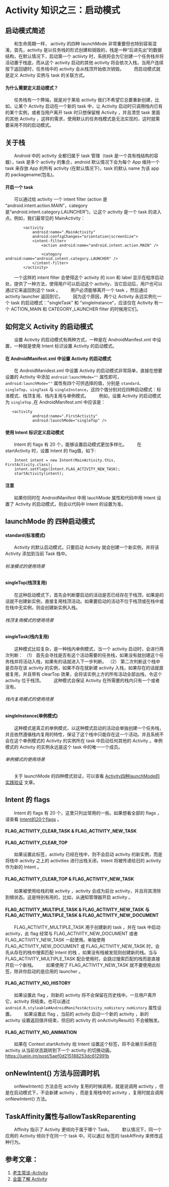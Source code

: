# Activity 知识之三：启动模式

## 启动模式简述

　　和生命周期一样， activity 的四种 launchMode 非常重要但也特别容易混淆，首先，activity 是以任务栈的形式创建和销毁的，栈是一种“后进先出”的数据结构，在默认情况下，启动第一个 actiivty 时，系统将会为它创建一个任务栈并将活动置于栈底，而从这个 activity 启动的其他 activity 将会依次入栈，当用户连续按下返回键时，任务栈中的 activity 会从栈顶开始依次销毁。
　　而启动模式就是定义 Activity 实例与 task 的关联方式。

#### 为什么需要定义启动模式？
　　任务栈有一个弊端，就是对于某些 activity 我们不希望它总要重新创建，比如，让某个 Activity 启动在一个新的 task 中，让 Activity 启动时只调用栈内已有的某个实例，或者当用户离开 task 时只想保留根 Activity ，并且清空 task 里面的其他 Activity ，这样的需求，使用默认的任务栈模式是无法实现的，这时就需要采用不同的启动模式。

## 关于栈
　　Android 中的 activity 全都归属于 task 管理（task 是一个具有栈结构的容器），task 是多个 activity 的集合，android 默认情况下会为每个 App 维持一个 task 来存放 App 的所有 activity (在默认情况下)，task 的默认 name 为该 app 的 packagename(包名)。

#### 开启一个 task
　　可以通过给 activity 一个 intent filter (action 是 “android.intent.action.MAIN”，category 是“android.intent.category.LAUNCHER”)，让这个 activity 是一个 task 的进入点。例如，我们最常见的 MainActivity：
```
        <activity
            android:name=".MainActivity"
            android:configChanges="orientation|screenSize">
            <intent-filter>
                <action android:name="android.intent.action.MAIN" />

                <category android:name="android.intent.category.LAUNCHER" />
            </intent-filter>
        </activity>
```
　　一个这样的 intent filter 会使得这个 activity 的 icon 和 label 显示在程序启动处，提供了一种方法，使得用户可以启动这个 activity，当它启动后，用户也可以通过它来返回到这个 task 。
　　用户必须能够离开一个 task ，然后通过 activity launcher 返回到它。
　　因为这个原因，两个让 Activity 永远实例化一个 task 的启动模式："singleTask" 和 "singleInstance"，应该仅在 Activity 有一个 ACTION_MAIN 和 CATEGORY_LAUNCHER filter 的时候用它们。

## 如何定义 Activity 的启动模式
　　设置 Activity 的启动模式有两种方式，一种是在 AndroidManifest.xml 中设置，一种就是使用 Intent 标识设置 Activity 的启动模式。

#### 在 AndroidManifest.xml 中设置 Activity 的启动模式
　　在 AndroidManidest.xml 中设置 Activity 的启动模式非常简单，直接在想要设置的 Activity 中添加 `android:launchMode=""` 属性即可，`android:launchMode=""` 属性有四个可供选择的值，分别是 `standard`、`singleTop`、`singTask` 与 `singleInstance`，这四个值分别对应四种启动模式：标准模式、栈顶复用、栈内复用与单例模式。
　　例如，设置 Activity 的启动模式为 `singleTop` ,在 AndroidManifest.xml 中应该是：
```
   <activity
            android:name=".FirstActivity"
            android:launchMode="singleTop" />
```

#### 使用 Intent 标识定义启动模式
　　Intent 的 flags 有 20 个，能够设置启动模式更加多样化。
　　在 startActivity 时，设置 Intent 的 flag值，如下:
```
    Intent intent = new Intent(MainActivity.this, FirstActivity.class);
    intent.setFlags(Intent.FLAG_ACTIVITY_NEW_TASK);
    startActivity(intent);
```

#### 注意
　　如果你同时在 AndroidManifest 中用 lauchMode 属性和代码中用 Intent 设置了 Activity 的启动模式，则会以代码中 Intent 的设置为准。

## launchMode 的 四种启动模式

#### standard(标准模式)
　　Activity 的默认启动模式，只要启动 Activity 就会创建一个新实例，并将该 Activity 添加到当前 Task 栈中。

###### 标准模式的使用场景

#### singleTop(栈顶复用)
　　在这种启动模式下，首先会判断要启动的活动是否已经存在于栈顶，如果是的话就不创建新实例，直接复用栈顶活动。如果要启动的活动不位于栈顶或在栈中或在栈中无实例，则会创建新实例入栈。

###### 栈顶复用模式的使用场景

#### singleTask(栈内复用)

　　这种模式比较复杂，是一种栈内单例模式，当一个 activity 启动时，会进行两次判断：
（1） 首先会寻找是否有这个活动需要的任务栈，如果没有就创建这个任务栈并将活动入栈，如果有的话就进入下一步判断。
（2） 第二次判断这个栈中是否存在该 activity 的实例，如果不存在就新建 activity 入栈，如果存在的话就直接复用，并且带有 clearTop 效果，会将该实例上方的所有活动全部出栈，令这个 activity 位于栈顶。
　　这种模式会保证 Activity 在所需要的栈内只有一个或者没有。

###### 栈内复用模式的使用场景

#### singleInstance(单例模式)
　　这种模式是真正的单例模式，以这种模式启动的活动会单独创建一个任务栈，并且依然遵循栈内复用的特性，保证了这个栈中只能存在这一个活动。并且系统不会在这个单例模式的 Activity 的实例所在 task 中启动任何其他的 Activity 。单例模式的 Activity 的实例永远是这个 task 中的唯一一个成员。

###### 单例模式的使用场景


　　关于 launchMode 的四种模式验证，可以查看 [Activity四种launchMode的实践验证](https://github.com/ZhangMiao147/android_learning_notes/blob/master/Android/components/Activity/%E5%9B%9B%E7%A7%8DlaunchMode%E9%AA%8C%E8%AF%81/Activity%E5%9B%9B%E7%A7%8DlaunchMode%E7%9A%84%E5%AE%9E%E8%B7%B5%E9%AA%8C%E8%AF%81.md) 文章。

## Intent 的 flags
　　Intent 的 flags 有 20 个，这里只列出常用的一些。如果想看全部的 flags ，请查看 [Intent的20个flags](https://github.com/ZhangMiao147/android_learning_notes/blob/master/Android/components/Activity/Intent%E7%9A%8420%E4%B8%AAflags.md) 。

#### FLAG_ACTIVITY_CLEAR_TASK & FLAG_ACTIVITY_NEW_TASK

#### FLAG_ACTIVITY_CLEAR_TOP
　　如果设置此标签，activity 已经在栈中，则不会启动 activity 的新实例，而是将栈中 activity 之上的 activities 进行出栈关闭，Intent 将被传递给旧的 activity 作为新的 Intent 。

#### FLAG_ACTIVITY_CLEAR_TOP & FLAG_ACTIVITY_NEW_TASK
　　如果被使用给栈的根 activity ，activity 会成为前台 activity，并且将其清除到根状态。这是特别有用的，比如，从通知管理器开启 activity 。


#### FLAG_ACTIVITY_MULTIPLE_TASK & FLAG_ACTIVITY_NEW_TASK 与 FLAG_ACTIVITY_MULTIPLE_TASK & FLAG_ACTIVITY_NEW_DOCUMENT
　　FLAG_ACTIVITY_MULTIPLE_TASK 用于创建新的 task ，并在 task 中启动 activity，此 flag 经常与 FLAG_ACTIVITY_NEW_DOCUMENT  或者 FLAG_ACTIVITY_NEW_TASK 一起使用。单独使用 FLAG_ACTIVITY_NEW_DOCUMENT 或 FLAG_ACTIVITY_NEW_TASK 时，会先从存在的栈中搜索匹配 Intent 的栈 ，如果没有栈被发现则创建新的栈。当与 FLAG_ACTIVITY_MULTIPLE_TASK 配合使用时，会跳过搜索匹配的栈而是直接开启一个新栈。
　　如果使用了 FLAG_ACTIVITY_NEW_TASK 就不要使用此标签，除非你启动的是应用的 launcher 。

#### FLAG_ACTIVITY_NO_HISTORY
　　如果设置此 flag ，则新的 activity 将不会保留在历史栈中。一旦用户离开它，activity 将结束。也可以通过 `android.R.styleable#AndroidManifestActivity_noHistory noHistory` 属性设置。
　　如果设置此 flag ，当前的 activity 启动一个新的 activity ，新的 activity 设置返回值并结束，但旧的 activity 的 onActivityResult() 不会被触发。

#### FLAG_ACTIVITY_NO_ANIMATION
　　如果在 Context.startActivity 给 Intent 设置这个标签，将不会展示系统在 activity 从当前状态跳转到下一个 activity 的切换动画。
　　https://juejin.im/post/5aef0d215188253dc612991b


## onNewIntent() 方法与回调时机
　　onNewIntent() 方法会在 activity 复用的时候调用，就是说调用 activity ，但是在启动模式下，不会新建 activity ，而是复用栈中的 activity ，复用时就会调用 onNewIntent() 方法。

## TaskAffinity属性与allowTaskReparenting
　　Affinity 指示了 Activity 更倾向于属于哪个 Task。
　　默认情况下，同一个应用的 Activity 倾向于在同一个 task 中。可以通过 <activity> 标签的 taskAffinity 来修改这种行为。

## 参考文章：
1. [老生常谈-Activity](https://juejin.im/post/5adab7b6518825670c457de3)
2. [全面了解 Activity](https://juejin.im/entry/589847f7128fe10058ebd803)